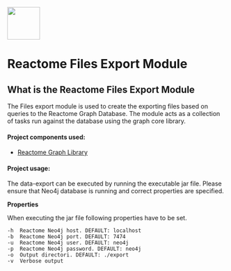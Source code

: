 [<img src=https://user-images.githubusercontent.com/6883670/31999264-976dfb86-b98a-11e7-9432-0316345a72ea.png height=75 />](https://reactome.org)

# Reactome Files Export Module

## What is the Reactome Files Export Module

The Files export module is used to create the exporting files based on queries to the Reactome Graph Database. The module acts as a collection of tasks run against the database using the graph core library. 

#### Project components used:

* [Reactome Graph Library](https://github.com/reactome/graph-core)

#### Project usage: 

The data-export can be executed by running the executable jar file. Please ensure that Neo4j database is running and correct properties are specified.

**Properties**

When executing the jar file following properties have to be set.

```console
-h  Reactome Neo4j host. DEFAULT: localhost
-b  Reactome Neo4j port. DEFAULT: 7474
-u  Reactome Neo4j user. DEFAULT: neo4j
-p  Reactome Neo4j password. DEFAULT: neo4j
-o  Output directori. DEFAULT: ./export
-v  Verbose output 
```
